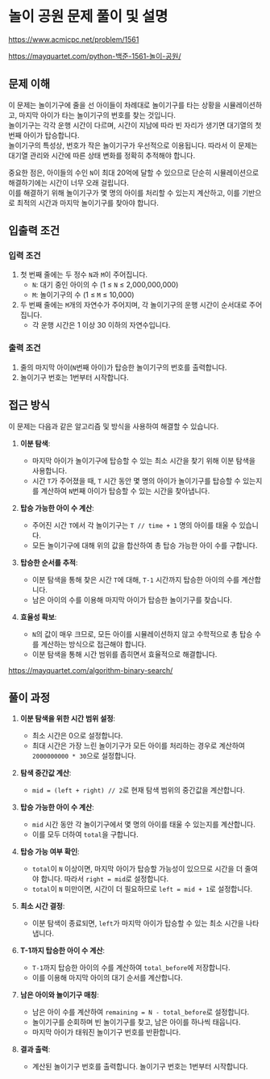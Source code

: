 # 놀이 공원 문제 풀이 및 설명

<https://www.acmicpc.net/problem/1561>

<https://mayquartet.com/python-백준-1561-놀이-공원/>

## 문제 이해

이 문제는 놀이기구에 줄을 선 아이들이 차례대로 놀이기구를 타는 상황을 시뮬레이션하고, 마지막 아이가 타는 놀이기구의 번호를 찾는 것입니다.  
놀이기구는 각각 운행 시간이 다르며, 시간이 지남에 따라 빈 자리가 생기면 대기열의 첫 번째 아이가 탑승합니다.  
놀이기구의 특성상, 번호가 작은 놀이기구가 우선적으로 이용됩니다. 따라서 이 문제는 대기열 관리와 시간에 따른 상태 변화를 정확히 추적해야 합니다.

중요한 점은, 아이들의 수인 `N`이 최대 20억에 달할 수 있으므로 단순히 시뮬레이션으로 해결하기에는 시간이 너무 오래 걸립니다.  
이를 해결하기 위해 놀이기구가 몇 명의 아이를 처리할 수 있는지 계산하고, 이를 기반으로 최적의 시간과 마지막 놀이기구를 찾아야 합니다.

## 입출력 조건

### 입력 조건

1. 첫 번째 줄에는 두 정수 `N`과 `M`이 주어집니다.
   - `N`: 대기 중인 아이의 수 (1 ≤ `N` ≤ 2,000,000,000)
   - `M`: 놀이기구의 수 (1 ≤ `M` ≤ 10,000)
2. 두 번째 줄에는 `M`개의 자연수가 주어지며, 각 놀이기구의 운행 시간이 순서대로 주어집니다.
   - 각 운행 시간은 1 이상 30 이하의 자연수입니다.

### 출력 조건

1. 줄의 마지막 아이(`N`번째 아이)가 탑승한 놀이기구의 번호를 출력합니다.
2. 놀이기구 번호는 1번부터 시작합니다.

## 접근 방식

이 문제는 다음과 같은 알고리즘 및 방식을 사용하여 해결할 수 있습니다.

1. **이분 탐색**:

   - 마지막 아이가 놀이기구에 탑승할 수 있는 최소 시간을 찾기 위해 이분 탐색을 사용합니다.
   - 시간 `T`가 주어졌을 때, `T` 시간 동안 몇 명의 아이가 놀이기구를 탑승할 수 있는지를 계산하여 `N`번째 아이가 탑승할 수 있는 시간을 찾아냅니다.

2. **탑승 가능한 아이 수 계산**:

   - 주어진 시간 `T`에서 각 놀이기구는 `T // time + 1` 명의 아이를 태울 수 있습니다.
   - 모든 놀이기구에 대해 위의 값을 합산하여 총 탑승 가능한 아이 수를 구합니다.

3. **탑승한 순서를 추적**:

   - 이분 탐색을 통해 찾은 시간 `T`에 대해, `T-1` 시간까지 탑승한 아이의 수를 계산합니다.
   - 남은 아이의 수를 이용해 마지막 아이가 탑승한 놀이기구를 찾습니다.

4. **효율성 확보**:
   - `N`의 값이 매우 크므로, 모든 아이를 시뮬레이션하지 않고 수학적으로 총 탑승 수를 계산하는 방식으로 접근해야 합니다.
   - 이분 탐색을 통해 시간 범위를 좁히면서 효율적으로 해결합니다.

<https://mayquartet.com/algorithm-binary-search/>

## 풀이 과정

1. **이분 탐색을 위한 시간 범위 설정**:

   - 최소 시간은 0으로 설정합니다.
   - 최대 시간은 가장 느린 놀이기구가 모든 아이를 처리하는 경우로 계산하여 `2000000000 * 30`으로 설정합니다.

2. **탐색 중간값 계산**:

   - `mid = (left + right) // 2`로 현재 탐색 범위의 중간값을 계산합니다.

3. **탑승 가능한 아이 수 계산**:

   - `mid` 시간 동안 각 놀이기구에서 몇 명의 아이를 태울 수 있는지를 계산합니다.
   - 이를 모두 더하여 `total`을 구합니다.

4. **탑승 가능 여부 확인**:

   - `total`이 `N` 이상이면, 마지막 아이가 탑승할 가능성이 있으므로 시간을 더 줄여야 합니다. 따라서 `right = mid`로 설정합니다.
   - `total`이 `N` 미만이면, 시간이 더 필요하므로 `left = mid + 1`로 설정합니다.

5. **최소 시간 결정**:

   - 이분 탐색이 종료되면, `left`가 마지막 아이가 탑승할 수 있는 최소 시간을 나타냅니다.

6. **T-1까지 탑승한 아이 수 계산**:

   - `T-1`까지 탑승한 아이의 수를 계산하여 `total_before`에 저장합니다.
   - 이를 이용해 마지막 아이의 대기 순서를 계산합니다.

7. **남은 아이와 놀이기구 매칭**:

   - 남은 아이 수를 계산하여 `remaining = N - total_before`로 설정합니다.
   - 놀이기구를 순회하며 빈 놀이기구를 찾고, 남은 아이를 하나씩 태웁니다.
   - 마지막 아이가 태워진 놀이기구 번호를 반환합니다.

8. **결과 출력**:
   - 계산된 놀이기구 번호를 출력합니다. 놀이기구 번호는 1번부터 시작합니다.
